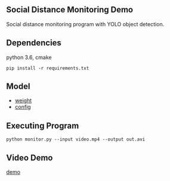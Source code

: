 ## Social Distance Monitoring Demo
Social distance monitoring program with YOLO object detection.


## Dependencies
python 3.6, cmake

```
pip install -r requirements.txt
```

## Model
- [weight](https://drive.google.com/file/d/1TbbHgeNEN2srWhOI49ah0a8mFRsilJci/view?usp=sharing)
- [config](https://drive.google.com/file/d/1VyJQmVkSXxUayU2ZNcnFTdISqSEYxZq6/view?usp=sharing)

## Executing Program
```
python monitor.py --input video.mp4 --output out.avi
```

## Video Demo
[demo](https://youtu.be/jHgNjeDjMfw)
